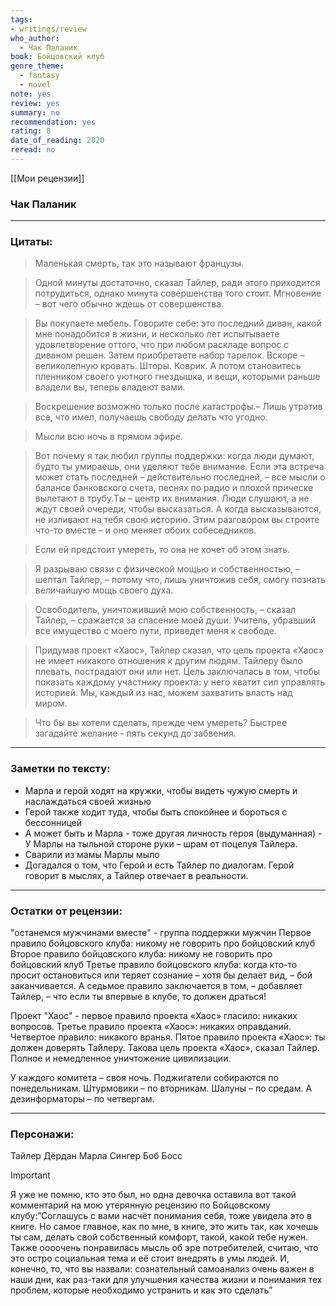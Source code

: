 ```yaml
---
tags: 
- writings/review
who_author:
  - Чак Паланик
book: Бойцовский клуб
genre_theme:
  - fantasy
  - novel
note: yes
review: yes
summary: no
recommendation: yes
rating: 8
date_of_reading: 2020
reread: no
---
```

[[Мои рецензии]]
### Чак Паланик
---
### Цитаты:

> Маленькая смерть, так это называют французы.

> Одной минуты достаточно, сказал Тайлер, ради этого приходится потрудиться, однако минута совершенства того стоит. Мгновение – вот чего обычно ждешь от совершенства.

> Вы покупаете мебель. Говорите себе: это последний диван, какой мне понадобится в жизни, и несколько лет испытываете удовлетворение оттого, что при любом раскладе вопрос с диваном решен. Затем приобретаете набор тарелок. Вскоре – великолепную кровать. Шторы. Коврик. А потом становитесь пленником своего уютного гнездышка, и вещи, которыми раньше владели вы, теперь владеют вами.

> Воскрешение возможно только после катастрофы.– Лишь утратив все, что имел, получаешь свободу делать что угодно.

> Мысли всю ночь в прямом эфире.

> Вот почему я так любил группы поддержки: когда люди думают, будто ты умираешь, они уделяют тебе внимание. Если эта встреча может стать последней – действительно последней, – все мысли о балансе банковского счета, песнях по радио и плохой прическе вылетают в трубу.Ты – центр их внимания. Люди слушают, а не ждут своей очереди, чтобы высказаться. А когда высказываются, не изливают на тебя свою историю. Этим разговором вы строите что-то вместе – и оно меняет обоих собеседников.

> Если ей предстоит умереть, то она не хочет об этом знать.

> Я разрываю связи с физической мощью и собственностью, – шептал Тайлер, – потому что, лишь уничтожив себя, смогу познать величайшую мощь своего духа.

> Освободитель, уничтоживший мою собственность, – сказал Тайлер, – сражается за спасение моей души. Учитель, убравший все имущество с моего пути, приведет меня к свободе.

> Придумав проект «Хаос», Тайлер сказал, что цель проекта «Хаос» не имеет никакого отношения к другим людям. Тайлеру было плевать, пострадают они или нет. Цель заключалась в том, чтобы показать каждому участнику проекта: у него хватит сил управлять историей. Мы, каждый из нас, можем захватить власть над миром.

> Что бы вы хотели сделать, прежде чем умереть? Быстрее загадайте желание - пять секунд до забвения.
---
### Заметки по тексту:
- Марла и герой ходят на кружки, чтобы видеть чужую смерть и наслаждаться своей жизнью
- Герой также ходит туда, чтобы быть спокойнее и бороться с бессонницей
- А может быть и Марла - тоже другая личность героя (выдуманная) - У Марлы на тыльной стороне руки – шрам от поцелуя Тайлера.
- Сварили из мамы Марлы мыло
- Догадался о том, что Герой и есть Тайлер по диалогам. Герой говорит в мыслях, а Тайлер отвечает в реальности.
---
### Остатки от рецензии:

"останемся мужчинами вместе" - группа поддержки мужчин
Первое правило бойцовского клуба: никому не говорить про бойцовский клуб
Второе правило бойцовского клуба: никому не говорить про бойцовский клуб
Третье правило бойцовского клуба: когда кто-то просит остановиться или теряет сознание – хотя бы делает вид, – бой заканчивается.
А седьмое правило заключается в том, – добавляет Тайлер, – что если ты впервые в клубе, то должен драться!
  
Проект "Хаос" - первое правило проекта «Хаос» гласило: никаких вопросов.
Третье правило проекта «Хаос»: никаких оправданий.
Четвертое правило: никакого вранья.
Пятое правило проекта «Хаос»: ты должен доверять Тайлеру.
Такова цель проекта «Хаос», сказал Тайлер. Полное и немедленное уничтожение цивилизации.
  
У каждого комитета – своя ночь.
Поджигатели собираются по понедельникам.
Штурмовики – по вторникам.
Шалуны – по средам.
А дезинформаторы – по четвергам.

---
### Персонажи:
Тайлер Дёрдан
Марла Сингер
Боб
Босс
  

> [!important]  
> Я уже не помню, кто это был, но одна девочка оставила вот такой комментарий на мою утерянную рецензию по Бойцовскому клубу:”Соглашусь с вами насчёт понимания себя, тоже увидела это в книге. Но самое главное, как по мне, в книге, это жить так, как хочешь ты сам, делать свой собственный комфорт, такой, какой тебе нужен. Также оооочень понравилась мысль об эре потребителей, считаю, что это остро социальная тема и её стоит внедрять в умы людей. И, конечно, то, что вы назвали: сознательный самоанализ очень важен в наши дни, как раз-таки для улучшения качества жизни и понимания тех проблем, которые необходимо устранить и как это сделать”